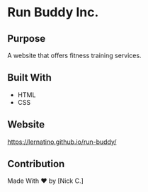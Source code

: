 # Run Buddy Inc.

## Purpose
A website that offers fitness training services.


## Built With
* HTML
* CSS


## Website
https://lernatino.github.io/run-buddy/


## Contribution
Made With ❤️ by [Nick C.]
